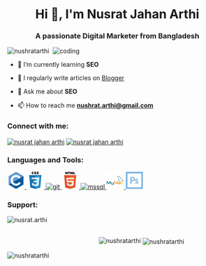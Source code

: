 <!--
**NushratArthi/NushratArthi** is a ✨ _special_ ✨ repository because its `README.md` (this file) appears on your GitHub profile.

Here are some ideas to get you started:

- 🔭 I’m currently working on ...
- 🌱 I’m currently learning ...
- 👯 I’m looking to collaborate on ...
- 🤔 I’m looking for help with ...
- 💬 Ask me about ...
- 📫 How to reach me: ...
- 😄 Pronouns: ...
- ⚡ Fun fact: ...
-->
<h1 align="center">Hi 👋, I'm Nusrat Jahan Arthi</h1>
<h3 align="center">A passionate Digital Marketer from Bangladesh</h3>
<img align="right" alt="coding" width="400" src="https://user-images.githubusercontent.com/59734313/157189039-c09b3e38-9f42-42c0-ab54-14f1574190a7.gif">

<p align="left"> <img src="https://komarev.com/ghpvc/?username=nushratarthi&label=Profile%20views&color=0e75b6&style=flat" alt="nushratarthi" /> </p>

- 🌱 I’m currently learning **SEO**

- 📝 I regularly write articles on [Blogger](Blogger)

- 💬 Ask me about **SEO**

- 📫 How to reach me **nushrat.arthi@gmail.com**

<h3 align="left">Connect with me:</h3>
<p align="left">
<a href="https://linkedin.com/in/nusrat jahan arthi" target="blank"><img align="center" src="https://raw.githubusercontent.com/rahuldkjain/github-profile-readme-generator/master/src/images/icons/Social/linked-in-alt.svg" alt="nusrat jahan arthi" height="30" width="40" /></a>
<a href="https://fb.com/nusrat jahan arthi" target="blank"><img align="center" src="https://raw.githubusercontent.com/rahuldkjain/github-profile-readme-generator/master/src/images/icons/Social/facebook.svg" alt="nusrat jahan arthi" height="30" width="40" /></a>
</p>

<h3 align="left">Languages and Tools:</h3>
<p align="left"> <a href="https://www.cprogramming.com/" target="_blank" rel="noreferrer"> <img src="https://raw.githubusercontent.com/devicons/devicon/master/icons/c/c-original.svg" alt="c" width="40" height="40"/> </a> <a href="https://www.w3schools.com/css/" target="_blank" rel="noreferrer"> <img src="https://raw.githubusercontent.com/devicons/devicon/master/icons/css3/css3-original-wordmark.svg" alt="css3" width="40" height="40"/> </a> <a href="https://git-scm.com/" target="_blank" rel="noreferrer"> <img src="https://www.vectorlogo.zone/logos/git-scm/git-scm-icon.svg" alt="git" width="40" height="40"/> </a> <a href="https://www.w3.org/html/" target="_blank" rel="noreferrer"> <img src="https://raw.githubusercontent.com/devicons/devicon/master/icons/html5/html5-original-wordmark.svg" alt="html5" width="40" height="40"/> </a> <a href="https://www.microsoft.com/en-us/sql-server" target="_blank" rel="noreferrer"> <img src="https://www.svgrepo.com/show/303229/microsoft-sql-server-logo.svg" alt="mssql" width="40" height="40"/> </a> <a href="https://www.mysql.com/" target="_blank" rel="noreferrer"> <img src="https://raw.githubusercontent.com/devicons/devicon/master/icons/mysql/mysql-original-wordmark.svg" alt="mysql" width="40" height="40"/> </a> <a href="https://www.photoshop.com/en" target="_blank" rel="noreferrer"> <img src="https://raw.githubusercontent.com/devicons/devicon/master/icons/photoshop/photoshop-line.svg" alt="photoshop" width="40" height="40"/> </a> </p>

<h3 align="left">Support:</h3>
<p><a href="https://www.buymeacoffee.com/nusrat.arthi"> <img align="left" src="https://cdn.buymeacoffee.com/buttons/v2/default-yellow.png" height="50" width="210" alt="nusrat.arthi" /></a></p><br><br>

<p><img align="left" src="https://github-readme-stats.vercel.app/api/top-langs?username=nushratarthi&show_icons=true&locale=en&layout=compact" alt="nushratarthi" /></p>

<p>&nbsp;<img align="center" src="https://github-readme-stats.vercel.app/api?username=nushratarthi&show_icons=true&locale=en" alt="nushratarthi" /></p>

<p><img align="center" src="https://github-readme-streak-stats.herokuapp.com/?user=nushratarthi&" alt="nushratarthi" /></p>
